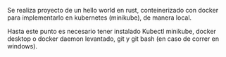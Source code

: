 Se realiza proyecto de un hello world en rust, conteinerizado con docker para implementarlo en kubernetes (minikube), de manera local. 

Hasta este punto es necesario tener instalado Kubectl minikube, docker desktop o docker daemon levantado, git y git bash (en caso de correr en windows). 
